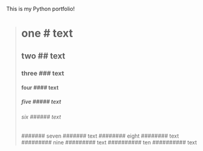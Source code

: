 This is my Python portfolio!

> # one # text
> ## two ## text
> ### three ### text
> #### four #### text
> ##### five ##### text
> ###### six ###### text
> ####### seven ####### text
> ######## eight ######## text
> ######### nine ######### text
> ########## ten ########## text
